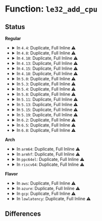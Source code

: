 # Function: <code>le32_add_cpu</code>

## Status
<b>Regular</b>
<ul>
<li>
<details>
<summary>In <code>4.4</code>: Duplicate, Full Inline ⚠️</summary>

**Collision:** Static Duplication

**Inline:** Full

**Transformation:** False

**Instances:**

```
In fs/ext4/super.c (ffffffff812ac29b)
Location: include/linux/byteorder/generic.h:148
Inline: True
Inline callers:
  - fs/ext4/super.c:__save_error_info
```
```
In fs/ext4/resize.c (ffffffff812c0b70)
Location: include/linux/byteorder/generic.h:148
Inline: True
Inline callers:
  - fs/ext4/resize.c:ext4_flex_group_add
  - fs/ext4/resize.c:ext4_flex_group_add
```
```
In fs/ext4/extents.c (ffffffff812c4a2c)
Location: include/linux/byteorder/generic.h:148
Inline: True
Inline callers:
  - fs/ext4/extents.c:ext4_ext_shift_extents
  - fs/ext4/extents.c:ext4_ext_shift_extents
  - fs/ext4/extents.c:ext4_ext_shift_extents
  - fs/ext4/extents.c:ext4_ext_shift_extents
```
```
In fs/ext4/xattr.c (ffffffff812dd104)
Location: include/linux/byteorder/generic.h:148
Inline: True
Inline callers:
  - fs/ext4/xattr.c:ext4_xattr_release_block
  - fs/ext4/xattr.c:ext4_xattr_block_set
```
</details>
</li>
<li>
<details>
<summary>In <code>4.8</code>: Duplicate, Full Inline ⚠️</summary>

**Collision:** Static Duplication

**Inline:** Full

**Transformation:** False

**Instances:**

```
In fs/ext4/super.c (ffffffff812e0a0b)
Location: include/linux/byteorder/generic.h:148
Inline: True
Inline callers:
  - fs/ext4/super.c:__save_error_info
```
```
In fs/ext4/resize.c (ffffffff812f0489)
Location: include/linux/byteorder/generic.h:148
Inline: True
Inline callers:
  - fs/ext4/resize.c:ext4_flex_group_add
  - fs/ext4/resize.c:ext4_flex_group_add
```
```
In fs/ext4/extents.c (ffffffff812f4277)
Location: include/linux/byteorder/generic.h:148
Inline: True
Inline callers:
  - fs/ext4/extents.c:ext4_ext_shift_extents
  - fs/ext4/extents.c:ext4_ext_shift_extents
  - fs/ext4/extents.c:ext4_ext_shift_extents
  - fs/ext4/extents.c:ext4_ext_shift_extents
```
</details>
</li>
<li>
<details>
<summary>In <code>4.10</code>: Duplicate, Full Inline ⚠️</summary>

**Collision:** Static Duplication

**Inline:** Full

**Transformation:** False

**Instances:**

```
In fs/ext4/super.c (ffffffff812f654b)
Location: include/linux/byteorder/generic.h:148
Inline: True
Inline callers:
  - fs/ext4/super.c:__save_error_info
```
```
In fs/ext4/resize.c (ffffffff81306459)
Location: include/linux/byteorder/generic.h:148
Inline: True
Inline callers:
  - fs/ext4/resize.c:ext4_flex_group_add
  - fs/ext4/resize.c:ext4_flex_group_add
```
```
In fs/ext4/extents.c (ffffffff8130a21a)
Location: include/linux/byteorder/generic.h:148
Inline: True
Inline callers:
  - fs/ext4/extents.c:ext4_ext_shift_extents
  - fs/ext4/extents.c:ext4_ext_shift_extents
  - fs/ext4/extents.c:ext4_ext_shift_extents
  - fs/ext4/extents.c:ext4_ext_shift_extents
```
</details>
</li>
<li>
<details>
<summary>In <code>4.13</code>: Duplicate, Full Inline ⚠️</summary>

**Collision:** Static Duplication

**Inline:** Full

**Transformation:** False

**Instances:**

```
In fs/ext4/extents.c (ffffffff812e88ab)
Location: include/linux/byteorder/generic.h:148
Inline: True
Inline callers:
  - fs/ext4/extents.c:ext4_ext_shift_extents
  - fs/ext4/extents.c:ext4_ext_shift_extents
  - fs/ext4/extents.c:ext4_ext_shift_extents
```
```
In fs/ext4/resize.c (ffffffff81320df8)
Location: include/linux/byteorder/generic.h:148
Inline: True
Inline callers:
  - fs/ext4/resize.c:ext4_flex_group_add
  - fs/ext4/resize.c:ext4_flex_group_add
```
```
In fs/ext4/super.c (ffffffff8132ae3b)
Location: include/linux/byteorder/generic.h:148
Inline: True
Inline callers:
  - fs/ext4/super.c:__save_error_info
```
</details>
</li>
<li>
<details>
<summary>In <code>4.15</code>: Duplicate, Full Inline ⚠️</summary>

**Collision:** Static Duplication

**Inline:** Full

**Transformation:** False

**Instances:**

```
In fs/ext4/extents.c (ffffffff8130d34b)
Location: include/linux/byteorder/generic.h:149
Inline: True
Inline callers:
  - fs/ext4/extents.c:ext4_ext_shift_extents
  - fs/ext4/extents.c:ext4_ext_shift_extents
  - fs/ext4/extents.c:ext4_ext_shift_extents
```
```
In fs/ext4/resize.c (ffffffff8134552e)
Location: include/linux/byteorder/generic.h:149
Inline: True
Inline callers:
  - fs/ext4/resize.c:ext4_flex_group_add
  - fs/ext4/resize.c:ext4_flex_group_add
```
```
In fs/ext4/super.c (ffffffff8134f29b)
Location: include/linux/byteorder/generic.h:149
Inline: True
Inline callers:
  - fs/ext4/super.c:__save_error_info
```
</details>
</li>
<li>
<details>
<summary>In <code>4.18</code>: Duplicate, Full Inline ⚠️</summary>

**Collision:** Static Duplication

**Inline:** Full

**Transformation:** False

**Instances:**

```
In fs/ext4/extents.c (ffffffff8133c5ea)
Location: include/linux/byteorder/generic.h:149
Inline: True
Inline callers:
  - fs/ext4/extents.c:ext4_ext_shift_extents
  - fs/ext4/extents.c:ext4_ext_shift_extents
  - fs/ext4/extents.c:ext4_ext_shift_extents
```
```
In fs/ext4/resize.c (ffffffff813735d4)
Location: include/linux/byteorder/generic.h:149
Inline: True
Inline callers:
  - fs/ext4/resize.c:ext4_flex_group_add
  - fs/ext4/resize.c:ext4_flex_group_add
```
```
In fs/ext4/super.c (ffffffff8137d757)
Location: include/linux/byteorder/generic.h:149
Inline: True
Inline callers:
  - fs/ext4/super.c:__save_error_info
```
</details>
</li>
<li>
<details>
<summary>In <code>5.0</code>: Duplicate, Full Inline ⚠️</summary>

**Collision:** Static Duplication

**Inline:** Full

**Transformation:** False

**Instances:**

```
In fs/ext4/extents.c (ffffffff81353c9a)
Location: include/linux/byteorder/generic.h:149
Inline: True
Inline callers:
  - fs/ext4/extents.c:ext4_ext_shift_extents
  - fs/ext4/extents.c:ext4_ext_shift_extents
  - fs/ext4/extents.c:ext4_ext_shift_extents
```
```
In fs/ext4/resize.c (ffffffff8138b9c9)
Location: include/linux/byteorder/generic.h:149
Inline: True
Inline callers:
  - fs/ext4/resize.c:ext4_flex_group_add
  - fs/ext4/resize.c:ext4_flex_group_add
```
```
In fs/ext4/super.c (ffffffff81395f06)
Location: include/linux/byteorder/generic.h:149
Inline: True
Inline callers:
  - fs/ext4/super.c:__save_error_info
```
</details>
</li>
<li>
<details>
<summary>In <code>5.3</code>: Duplicate, Full Inline ⚠️</summary>

**Collision:** Static Duplication

**Inline:** Full

**Transformation:** False

**Instances:**

```
In fs/ext4/extents.c (ffffffff8137d7f5)
Location: include/linux/byteorder/generic.h:149
Inline: True
Inline callers:
  - fs/ext4/extents.c:ext4_ext_shift_extents
  - fs/ext4/extents.c:ext4_ext_shift_extents
  - fs/ext4/extents.c:ext4_ext_shift_extents
```
```
In fs/ext4/resize.c (ffffffff813b6615)
Location: include/linux/byteorder/generic.h:149
Inline: True
Inline callers:
  - fs/ext4/resize.c:ext4_flex_group_add
  - fs/ext4/resize.c:ext4_flex_group_add
```
```
In fs/ext4/super.c (ffffffff813bfed6)
Location: include/linux/byteorder/generic.h:149
Inline: True
Inline callers:
  - fs/ext4/super.c:__save_error_info
```
</details>
</li>
<li>
<details>
<summary>In <code>5.4</code>: Duplicate, Full Inline ⚠️</summary>

**Collision:** Static Duplication

**Inline:** Full

**Transformation:** False

**Instances:**

```
In fs/ext4/extents.c (ffffffff81395f15)
Location: include/linux/byteorder/generic.h:149
Inline: True
Inline callers:
  - fs/ext4/extents.c:ext4_ext_shift_extents
  - fs/ext4/extents.c:ext4_ext_shift_extents
  - fs/ext4/extents.c:ext4_ext_shift_extents
```
```
In fs/ext4/resize.c (ffffffff813cf545)
Location: include/linux/byteorder/generic.h:149
Inline: True
Inline callers:
  - fs/ext4/resize.c:ext4_flex_group_add
  - fs/ext4/resize.c:ext4_flex_group_add
```
```
In fs/ext4/super.c (ffffffff813d91a6)
Location: include/linux/byteorder/generic.h:149
Inline: True
Inline callers:
  - fs/ext4/super.c:__save_error_info
```
</details>
</li>
<li>
<details>
<summary>In <code>5.8</code>: Duplicate, Full Inline ⚠️</summary>

**Collision:** Static Duplication

**Inline:** Full

**Transformation:** False

**Instances:**

```
In fs/ext4/extents.c (ffffffff813e0682)
Location: include/linux/byteorder/generic.h:149
Inline: True
Inline callers:
  - fs/ext4/extents.c:ext4_ext_shift_path_extents
  - fs/ext4/extents.c:ext4_ext_shift_path_extents
  - fs/ext4/extents.c:ext4_ext_shift_path_extents
  - fs/ext4/extents.c:ext4_ext_shift_path_extents
```
```
In fs/ext4/resize.c (ffffffff81419222)
Location: include/linux/byteorder/generic.h:149
Inline: True
Inline callers:
  - fs/ext4/resize.c:ext4_update_super
  - fs/ext4/resize.c:ext4_update_super
```
```
In fs/ext4/super.c (ffffffff814256b4)
Location: include/linux/byteorder/generic.h:149
Inline: True
Inline callers:
  - fs/ext4/super.c:__save_error_info
```
</details>
</li>
<li>
<details>
<summary>In <code>5.11</code>: Duplicate, Full Inline ⚠️</summary>

**Collision:** Static Duplication

**Inline:** Full

**Transformation:** False

**Instances:**

```
In fs/ext4/extents.c (ffffffff813f1f1b)
Location: include/linux/byteorder/generic.h:149
Inline: True
Inline callers:
  - fs/ext4/extents.c:ext4_ext_shift_path_extents
  - fs/ext4/extents.c:ext4_ext_shift_path_extents
  - fs/ext4/extents.c:ext4_ext_shift_path_extents
  - fs/ext4/extents.c:ext4_ext_shift_path_extents
```
```
In fs/ext4/resize.c (ffffffff8142d21a)
Location: include/linux/byteorder/generic.h:149
Inline: True
Inline callers:
  - fs/ext4/resize.c:ext4_update_super
  - fs/ext4/resize.c:ext4_update_super
```
```
In fs/ext4/super.c (ffffffff81444991)
Location: include/linux/byteorder/generic.h:149
Inline: True
Inline callers:
  - fs/ext4/super.c:ext4_update_super
```
</details>
</li>
<li>
<details>
<summary>In <code>5.13</code>: Duplicate, Full Inline ⚠️</summary>

**Collision:** Static Duplication

**Inline:** Full

**Transformation:** False

**Instances:**

```
In fs/ext4/extents.c (ffffffff813f84a7)
Location: include/linux/byteorder/generic.h:149
Inline: True
Inline callers:
  - fs/ext4/extents.c:ext4_ext_shift_path_extents
  - fs/ext4/extents.c:ext4_ext_shift_path_extents
  - fs/ext4/extents.c:ext4_ext_shift_path_extents
  - fs/ext4/extents.c:ext4_ext_shift_path_extents
```
```
In fs/ext4/resize.c (ffffffff81433ee7)
Location: include/linux/byteorder/generic.h:149
Inline: True
Inline callers:
  - fs/ext4/resize.c:ext4_update_super
  - fs/ext4/resize.c:ext4_update_super
```
```
In fs/ext4/super.c (ffffffff8144a21b)
Location: include/linux/byteorder/generic.h:149
Inline: True
Inline callers:
  - fs/ext4/super.c:ext4_update_super
```
</details>
</li>
<li>
<details>
<summary>In <code>5.15</code>: Duplicate, Full Inline ⚠️</summary>

**Collision:** Static Duplication

**Inline:** Full

**Transformation:** False

**Instances:**

```
In fs/ext4/extents.c (ffffffff8144a98d)
Location: include/linux/byteorder/generic.h:149
Inline: True
Inline callers:
  - fs/ext4/extents.c:ext4_ext_shift_path_extents
  - fs/ext4/extents.c:ext4_ext_shift_path_extents
  - fs/ext4/extents.c:ext4_ext_shift_path_extents
```
```
In fs/ext4/resize.c (ffffffff814878ae)
Location: include/linux/byteorder/generic.h:149
Inline: True
Inline callers:
  - fs/ext4/resize.c:ext4_update_super
  - fs/ext4/resize.c:ext4_update_super
```
```
In fs/ext4/super.c (ffffffff8149e6e1)
Location: include/linux/byteorder/generic.h:149
Inline: True
Inline callers:
  - fs/ext4/super.c:ext4_update_super
```
</details>
</li>
<li>
<details>
<summary>In <code>5.19</code>: Duplicate, Full Inline ⚠️</summary>

**Collision:** Static Duplication

**Inline:** Full

**Transformation:** False

**Instances:**

```
In fs/ext4/extents.c (ffffffff814c7143)
Location: include/linux/byteorder/generic.h:149
Inline: True
Inline callers:
  - fs/ext4/extents.c:ext4_ext_shift_path_extents
  - fs/ext4/extents.c:ext4_ext_shift_path_extents
  - fs/ext4/extents.c:ext4_ext_shift_path_extents
```
```
In fs/ext4/resize.c (ffffffff8150b170)
Location: include/linux/byteorder/generic.h:149
Inline: True
Inline callers:
  - fs/ext4/resize.c:ext4_update_super
  - fs/ext4/resize.c:ext4_update_super
```
```
In fs/ext4/super.c (ffffffff81524dcf)
Location: include/linux/byteorder/generic.h:149
Inline: True
Inline callers:
  - fs/ext4/super.c:ext4_update_super
```
</details>
</li>
<li>
<details>
<summary>In <code>6.2</code>: Duplicate, Full Inline ⚠️</summary>

**Collision:** Static Duplication

**Inline:** Full

**Transformation:** False

**Instances:**

```
In fs/ext4/extents.c (ffffffff8155f753)
Location: include/linux/byteorder/generic.h:149
Inline: True
Inline callers:
  - fs/ext4/extents.c:ext4_ext_shift_path_extents
  - fs/ext4/extents.c:ext4_ext_shift_path_extents
  - fs/ext4/extents.c:ext4_ext_shift_path_extents
```
```
In fs/ext4/resize.c (ffffffff815a5d60)
Location: include/linux/byteorder/generic.h:149
Inline: True
Inline callers:
  - fs/ext4/resize.c:ext4_update_super
  - fs/ext4/resize.c:ext4_update_super
```
```
In fs/ext4/super.c (ffffffff815c229c)
Location: include/linux/byteorder/generic.h:149
Inline: True
Inline callers:
  - fs/ext4/super.c:ext4_update_super
```
</details>
</li>
<li>
<details>
<summary>In <code>6.5</code>: Duplicate, Full Inline ⚠️</summary>

**Collision:** Static Duplication

**Inline:** Full

**Transformation:** False

**Instances:**

```
In fs/ext4/extents.c (ffffffff815974bf)
Location: include/linux/byteorder/generic.h:149
Inline: True
Inline callers:
  - fs/ext4/extents.c:ext4_ext_shift_path_extents
  - fs/ext4/extents.c:ext4_ext_shift_path_extents
  - fs/ext4/extents.c:ext4_ext_shift_path_extents
```
```
In fs/ext4/resize.c (ffffffff815dc5d0)
Location: include/linux/byteorder/generic.h:149
Inline: True
Inline callers:
  - fs/ext4/resize.c:ext4_update_super
  - fs/ext4/resize.c:ext4_update_super
```
```
In fs/ext4/super.c (ffffffff815f9a1c)
Location: include/linux/byteorder/generic.h:149
Inline: True
Inline callers:
  - fs/ext4/super.c:ext4_update_super
```
</details>
</li>
<li>
<details>
<summary>In <code>6.8</code>: Duplicate, Full Inline ⚠️</summary>

**Collision:** Static Duplication

**Inline:** Full

**Transformation:** False

**Instances:**

```
In fs/ext4/extents.c (ffffffff815d016f)
Location: include/linux/byteorder/generic.h:149
Inline: True
Inline callers:
  - fs/ext4/extents.c:ext4_ext_shift_path_extents
  - fs/ext4/extents.c:ext4_ext_shift_path_extents
  - fs/ext4/extents.c:ext4_ext_shift_path_extents
```
```
In fs/ext4/resize.c (ffffffff81614eb0)
Location: include/linux/byteorder/generic.h:149
Inline: True
Inline callers:
  - fs/ext4/resize.c:ext4_update_super
  - fs/ext4/resize.c:ext4_update_super
```
```
In fs/ext4/super.c (ffffffff8163261c)
Location: include/linux/byteorder/generic.h:149
Inline: True
Inline callers:
  - fs/ext4/super.c:ext4_update_super
```
</details>
</li>
</ul>
<b>Arch</b>
<ul>
<li>
<details>
<summary>In <code>arm64</code>: Duplicate, Full Inline ⚠️</summary>

**Collision:** Static Duplication

**Inline:** Full

**Transformation:** False

**Instances:**

```
In fs/ext4/extents.c (ffff800010468d38)
Location: include/linux/byteorder/generic.h:149
Inline: True
Inline callers:
  - fs/ext4/extents.c:ext4_ext_shift_extents
  - fs/ext4/extents.c:ext4_ext_shift_extents
  - fs/ext4/extents.c:ext4_ext_shift_extents
```
```
In fs/ext4/resize.c (ffff8000104a7e94)
Location: include/linux/byteorder/generic.h:149
Inline: True
Inline callers:
  - fs/ext4/resize.c:ext4_flex_group_add
  - fs/ext4/resize.c:ext4_flex_group_add
```
```
In fs/ext4/super.c (ffff8000104ac83c)
Location: include/linux/byteorder/generic.h:149
Inline: True
Inline callers:
  - fs/ext4/super.c:__save_error_info
```
</details>
</li>
<li>
<details>
<summary>In <code>armhf</code>: Duplicate, Full Inline ⚠️</summary>

**Collision:** Static Duplication

**Inline:** Full

**Transformation:** False

**Instances:**

```
In fs/ext4/extents.c (c0629a14)
Location: include/linux/byteorder/generic.h:149
Inline: True
Inline callers:
  - fs/ext4/extents.c:ext4_ext_shift_extents
  - fs/ext4/extents.c:ext4_ext_shift_extents
  - fs/ext4/extents.c:ext4_ext_shift_extents
  - fs/ext4/extents.c:ext4_ext_shift_extents
```
```
In fs/ext4/resize.c (c066a0f8)
Location: include/linux/byteorder/generic.h:149
Inline: True
Inline callers:
  - fs/ext4/resize.c:ext4_flex_group_add
  - fs/ext4/resize.c:ext4_flex_group_add
```
```
In fs/ext4/super.c (c0674e78)
Location: include/linux/byteorder/generic.h:149
Inline: True
Inline callers:
  - fs/ext4/super.c:__save_error_info
```
</details>
</li>
<li>
<details>
<summary>In <code>ppc64el</code>: Duplicate, Full Inline ⚠️</summary>

**Collision:** Static Duplication

**Inline:** Full

**Transformation:** False

**Instances:**

```
In fs/ext4/extents.c (c000000000587270)
Location: include/linux/byteorder/generic.h:149
Inline: True
Inline callers:
  - fs/ext4/extents.c:ext4_ext_shift_extents
  - fs/ext4/extents.c:ext4_ext_shift_extents
  - fs/ext4/extents.c:ext4_ext_shift_extents
  - fs/ext4/extents.c:ext4_ext_shift_extents
```
```
In fs/ext4/resize.c (c0000000005d57c8)
Location: include/linux/byteorder/generic.h:149
Inline: True
Inline callers:
  - fs/ext4/resize.c:ext4_flex_group_add
  - fs/ext4/resize.c:ext4_flex_group_add
```
```
In fs/ext4/super.c (c0000000005e473c)
Location: include/linux/byteorder/generic.h:149
Inline: True
Inline callers:
  - fs/ext4/super.c:__save_error_info
```
</details>
</li>
<li>
<details>
<summary>In <code>riscv64</code>: Duplicate, Full Inline ⚠️</summary>

**Collision:** Static Duplication

**Inline:** Full

**Transformation:** False

**Instances:**

```
In fs/ext4/extents.c (ffffffe0002f673e)
Location: include/linux/byteorder/generic.h:149
Inline: True
Inline callers:
  - fs/ext4/extents.c:ext4_ext_shift_extents
  - fs/ext4/extents.c:ext4_ext_shift_extents
  - fs/ext4/extents.c:ext4_ext_shift_extents
  - fs/ext4/extents.c:ext4_ext_shift_extents
```
```
In fs/ext4/resize.c (ffffffe0003283ee)
Location: include/linux/byteorder/generic.h:149
Inline: True
Inline callers:
  - fs/ext4/resize.c:ext4_flex_group_add
  - fs/ext4/resize.c:ext4_flex_group_add
```
```
In fs/ext4/super.c (ffffffe00032fbd8)
Location: include/linux/byteorder/generic.h:149
Inline: True
Inline callers:
  - fs/ext4/super.c:__save_error_info
```
</details>
</li>
</ul>
<b>Flavor</b>
<ul>
<li>
<details>
<summary>In <code>aws</code>: Duplicate, Full Inline ⚠️</summary>

**Collision:** Static Duplication

**Inline:** Full

**Transformation:** False

**Instances:**

```
In fs/ext4/extents.c (ffffffff8138e4f5)
Location: include/linux/byteorder/generic.h:149
Inline: True
Inline callers:
  - fs/ext4/extents.c:ext4_ext_shift_extents
  - fs/ext4/extents.c:ext4_ext_shift_extents
  - fs/ext4/extents.c:ext4_ext_shift_extents
```
```
In fs/ext4/resize.c (ffffffff813c7b25)
Location: include/linux/byteorder/generic.h:149
Inline: True
Inline callers:
  - fs/ext4/resize.c:ext4_flex_group_add
  - fs/ext4/resize.c:ext4_flex_group_add
```
```
In fs/ext4/super.c (ffffffff813d1786)
Location: include/linux/byteorder/generic.h:149
Inline: True
Inline callers:
  - fs/ext4/super.c:__save_error_info
```
</details>
</li>
<li>
<details>
<summary>In <code>azure</code>: Duplicate, Full Inline ⚠️</summary>

**Collision:** Static Duplication

**Inline:** Full

**Transformation:** False

**Instances:**

```
In fs/ext4/extents.c (ffffffff8137ef85)
Location: include/linux/byteorder/generic.h:149
Inline: True
Inline callers:
  - fs/ext4/extents.c:ext4_ext_shift_extents
  - fs/ext4/extents.c:ext4_ext_shift_extents
  - fs/ext4/extents.c:ext4_ext_shift_extents
```
```
In fs/ext4/resize.c (ffffffff813b85a5)
Location: include/linux/byteorder/generic.h:149
Inline: True
Inline callers:
  - fs/ext4/resize.c:ext4_flex_group_add
  - fs/ext4/resize.c:ext4_flex_group_add
```
```
In fs/ext4/super.c (ffffffff813c2206)
Location: include/linux/byteorder/generic.h:149
Inline: True
Inline callers:
  - fs/ext4/super.c:__save_error_info
```
</details>
</li>
<li>
<details>
<summary>In <code>gcp</code>: Duplicate, Full Inline ⚠️</summary>

**Collision:** Static Duplication

**Inline:** Full

**Transformation:** False

**Instances:**

```
In fs/ext4/extents.c (ffffffff8138be55)
Location: include/linux/byteorder/generic.h:149
Inline: True
Inline callers:
  - fs/ext4/extents.c:ext4_ext_shift_extents
  - fs/ext4/extents.c:ext4_ext_shift_extents
  - fs/ext4/extents.c:ext4_ext_shift_extents
```
```
In fs/ext4/resize.c (ffffffff813c4fb5)
Location: include/linux/byteorder/generic.h:149
Inline: True
Inline callers:
  - fs/ext4/resize.c:ext4_flex_group_add
  - fs/ext4/resize.c:ext4_flex_group_add
```
```
In fs/ext4/super.c (ffffffff813cec16)
Location: include/linux/byteorder/generic.h:149
Inline: True
Inline callers:
  - fs/ext4/super.c:__save_error_info
```
</details>
</li>
<li>
<details>
<summary>In <code>lowlatency</code>: Duplicate, Full Inline ⚠️</summary>

**Collision:** Static Duplication

**Inline:** Full

**Transformation:** False

**Instances:**

```
In fs/ext4/extents.c (ffffffff8139fba5)
Location: include/linux/byteorder/generic.h:149
Inline: True
Inline callers:
  - fs/ext4/extents.c:ext4_ext_shift_extents
  - fs/ext4/extents.c:ext4_ext_shift_extents
  - fs/ext4/extents.c:ext4_ext_shift_extents
```
```
In fs/ext4/resize.c (ffffffff813da1a9)
Location: include/linux/byteorder/generic.h:149
Inline: True
Inline callers:
  - fs/ext4/resize.c:ext4_flex_group_add
  - fs/ext4/resize.c:ext4_flex_group_add
```
```
In fs/ext4/super.c (ffffffff813e3e66)
Location: include/linux/byteorder/generic.h:149
Inline: True
Inline callers:
  - fs/ext4/super.c:__save_error_info
```
</details>
</li>
</ul>

## Differences
